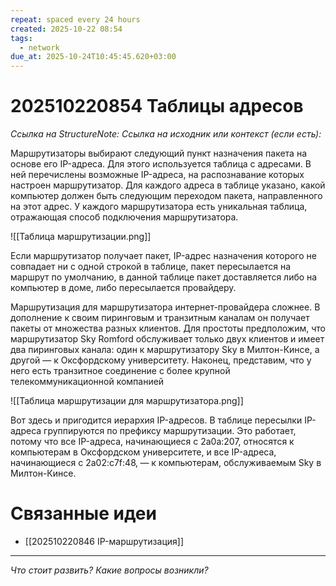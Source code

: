 ```yaml
---
repeat: spaced every 24 hours
created: 2025-10-22 08:54
tags:
  - network
due_at: 2025-10-24T10:45:45.620+03:00
---
```

# 202510220854 Таблицы адресов

*Ссылка на StructureNote:*
*Ссылка на исходник или контекст (если есть):*

Маршрутизаторы выбирают следующий пункт назначения пакета на основе его IP-адреса. Для этого используется таблица с адресами. В ней перечислены возможные IP-адреса, на распознавание которых настроен маршрутизатор. Для каждого адреса в таблице указано, какой компьютер должен быть следующим переходом пакета, направленного на этот адрес. У каждого маршрутизатора есть уникальная таблица, отражающая способ подключения маршрутизатора.

![[Таблица маршрутизации.png]]

Если маршрутизатор получает пакет, IP-адрес назначения которого не совпадает ни с одной строкой в таблице, пакет пересылается на маршрут по умолчанию, в данной таблице пакет доставляется либо на компьютер в доме, либо пересылается провайдеру.

Маршрутизация для маршрутизатора интернет-провайдера сложнее. В дополнение к своим пиринговым и транзитным каналам он получает пакеты от множества разных клиентов. Для простоты предположим, что маршрутизатор Sky Romford обслуживает только двух клиентов и имеет два пиринговых канала: один к маршрутизатору Sky в Милтон-Кинсе, а другой — к Оксфордскому университету. Наконец, представим, что у него есть транзитное соединение с более крупной телекоммуникационной компанией

![[Таблица маршрутизации для маршрутизатора.png]]

Вот здесь и пригодится иерархия IP-адресов. В таблице пересылки IP-адреса группируются по префиксу маршрутизации. Это работает, потому что все IP-адреса, начинающиеся с 2a0a:207, относятся к компьютерам в Оксфордском университете, и все IP-адреса, начинающиеся с 2a02:c7f:48‚ — к компьютерам, обслуживаемым Sky в Милтон-Кинсе.

# Связанные идеи

- [[202510220846 IP-маршрутизация]]

---

*Что стоит развить? Какие вопросы возникли?*
